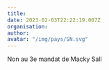 ```yaml
---
title: 
date: 2023-02-03T22:22:19.007Z
organisation: 
author: 
avatar: "/img/pays/SN.svg"
---
```


Non au 3e mandat de Macky Sall 